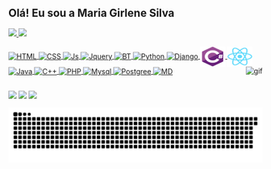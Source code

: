 ## Olá! Eu sou a Maria Girlene Silva
 <div>
  <a href="https://github.com/mgirlene">
  <img height="180em" src="https://github-readme-stats.vercel.app/api?username=mgirlene&show_icons=true&theme=synthwave&include_all_commits=true&count_private=true"/>
  <img height="180em" src="https://github-readme-stats.vercel.app/api/top-langs/?username=mgirlene&layout=compact&langs_count=7&theme=synthwave"/>
</div>
<div style="display: inline_block"><br>
  <img align="center" alt="HTML" height="40" width="50" src="https://icongr.am/devicon/html5-original-wordmark.svg">
  <img align="center" alt="CSS" height="40" width="50" src="https://icongr.am/devicon/css3-original-wordmark.svg">
   <img align="center" alt="Js" height="40" width="50" src="https://icongr.am/devicon/javascript-original.svg">
  <img align="center" alt="Jquery" height="40" width="50" src="https://icongr.am/devicon/jquery-original-wordmark.svg">
  <img align="center" alt="BT" height="40" width="50" src="https://icongr.am/devicon/bootstrap-plain-wordmark.svg">
  <img align="center" alt="Python" height="40" width="50" src="https://icongr.am/devicon/python-original.svg">
  <img align="center" alt="Django" height="40" width="50" src="https://icongr.am/devicon/django-original.svg">
  <img align="center" alt="Csharp" height="40" width="50" src="https://raw.githubusercontent.com/devicons/devicon/master/icons/csharp/csharp-original.svg">
  <img align="center" alt="React" height="40" width="50" src="https://raw.githubusercontent.com/devicons/devicon/master/icons/react/react-original.svg">
  <img align="center" alt="Java" height="40" width="50" src="https://icongr.am/devicon/java-original-wordmark.svg">
  <img align="center" alt="C++" height="40" width="50" src="https://icongr.am/devicon/cplusplus-original.svg">
  <img align="center" alt="PHP" height="40" width="50" src="https://icongr.am/devicon/php-original.svg">
  <img align="center" alt="Mysql" height="40" width="50" src="https://icongr.am/devicon/mysql-original-wordmark.svg">
  <img align="center" alt="Postgree" height="40" width="50" src="https://icongr.am/devicon/postgresql-original-wordmark.svg">
  <img align="center" alt="MD" height="40" width="50" src="https://icongr.am/devicon/mongodb-original-wordmark.svg">
  
  <img align="right" alt="gif" src="https://cdn.discordapp.com/attachments/795358919417397249/825430589581688872/hi.gif">
</div>
  
  ##
 
<div> 
  <a href="https://instagram.com/mgirlene_ls" target="_blank"><img src="https://img.shields.io/badge/-Instagram-%23E4405F?style=for-the-badge&logo=instagram&logoColor=white" target="_blank"></a>
  <a href="https://www.linkedin.com/in/maria-girlene-lucas-da-silva-09/" target="_blank"><img src="https://img.shields.io/badge/-LinkedIn-%230077B5?style=for-the-badge&logo=linkedin&logoColor=white" target="_blank"></a> 
  <a href = "mailto:mgirlene.silva0908@gmail.com"><img src="https://img.shields.io/badge/Gmail-D14836?style=for-the-badge&logo=gmail&logoColor=white" target="_blank"></a>
  
 
  ![Snake animation](https://github.com/mgirlene/mgirlene/blob/output/github-contribution-grid-snake.svg)
 
</div>
